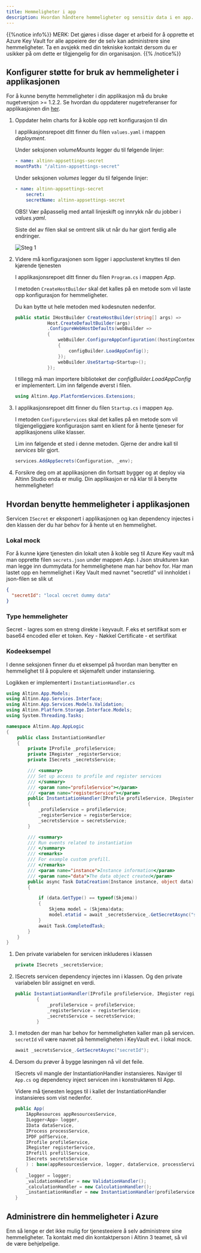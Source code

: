 ```yaml
---
title: Hemmeligheter i app
description: Hvordan håndtere hemmeligheter og sensitiv data i en app.
---
```


{{%notice info%}}
MERK: Det gjøres i disse dager et arbeid for å opprette et Azure Key Vault
for alle appeiere der de selv kan administrere sine hemmeligheter.
Ta en avsjekk med din tekniske kontakt dersom du er usikker på om dette er tilgjengelig for din organisasjon.
{{% /notice%}}

## Konfigurer støtte for bruk av hemmeligheter i applikasjonen

For å kunne benytte hemmeligheter i din applikasjon må du bruke nugetversjon >= 1.2.2.
Se hvordan du oppdaterer nugetreferanser for applikasjonen din [her](../update/#nuget-pakker).

1. Oppdater helm charts for å koble opp rett konfigurasjon til din

    I applikasjonsrepoet ditt finner du filen `values.yaml` i mappen _deployment_.

    Under seksjonen _volumeMounts_ legger du til følgende linjer:

    ```yaml
    - name: altinn-appsettings-secret
    mountPath: "/altinn-appsettings-secret"
    ```

    Under seksjonen _volumes_ legger du til følgende linjer:

    ```yaml
    - name: altinn-appsettings-secret
        secret:
        secretName: altinn-appsettings-secret
    ```

    OBS! Vær påpasselig med antall linjeskift og innrykk når du jobber i _values.yaml_.

    Siste del av filen skal se omtrent slik ut når du har gjort ferdig alle endringer.

    ![Steg 1](images/1.PNG)

2. Videre må konfigurasjonen som ligger i appclusteret knyttes til den kjørende tjenesten

    I applikasjonsrepoet ditt finner du filen `Program.cs` i mappen _App_.

    I metoden `CreateHostBuilder` skal det kalles på en metode som vil laste opp konfigurasjon for hemmeligheter.

    Du kan bytte ut hele metoden med kodesnuten nedenfor.

    ```cs
    public static IHostBuilder CreateHostBuilder(string[] args) =>
                Host.CreateDefaultBuilder(args)
                .ConfigureWebHostDefaults(webBuilder =>
                {
                    webBuilder.ConfigureAppConfiguration((hostingContext, configBuilder) =>
                    {
                        configBuilder.LoadAppConfig();
                    });
                    webBuilder.UseStartup<Startup>();
                });
    ```

    I tillegg må man importere biblioteket der _configBuilder.LoadAppConfig_ er implementert.
    Lim inn følgende øverst i filen.

    ```cs
    using Altinn.App.PlatformServices.Extensions;
    ```

3. I applikasjonsrepoet ditt finner du filen `Startup.cs` i mappen `App`.

    I metoden `ConfigureServices` skal det kalles på en metode som vil tilgjengeliggjøre konfigurasjon samt en klient for å hente tjeneser
    for applikasjonens ulike klasser.

    Lim inn følgende et sted i denne metoden. Gjerne der andre kall til _services_ blir gjort.

    ```cs
    services.AddAppSecrets(Configuration, _env);
    ```

4. Forsikre deg om at applikasjonen din fortsatt bygger og at deploy via Altinn Studio enda er mulig.
    Din applikasjon er nå klar til å benytte hemmeligheter!

## Hvordan benytte hemmeligheter i applikasjonen

Servicen `ISecret` er eksponert i applikasjonen og kan dependency injectes
i den klassen der du har behov for å hente ut en hemmelighet.

### Lokal mock

For å kunne kjøre tjenesten din lokalt uten å koble seg til Azure Key vault
må man opprette filen `secrets.json` under mappen _App_.
I Json strukturen kan man legge inn dummydata for hemmelighetene man har behov for.
Har man lastet opp en hemmelighet i Key Vault med navnet "secretId" vil innholdet i json-filen se slik ut

```json
{
  "secretId": "local cecret dummy data"
}
```

### Type hemmeligheter

Secret - lagres som en streng direkte i keyvault. F.eks et sertifikat som er base64 encoded eller et token.
Key - Nøkkel
Certificate - et sertifikat

### Kodeeksempel

I denne seksjonen finner du et eksempel på hvordan man benytter en hemmelighet
til å populere et skjemafelt under instansiering.

Logikken er implementert i `InstantiationHandler.cs`

```cs
using Altinn.App.Models;
using Altinn.App.Services.Interface;
using Altinn.App.Services.Models.Validation;
using Altinn.Platform.Storage.Interface.Models;
using System.Threading.Tasks;

namespace Altinn.App.AppLogic
{
    public class InstantiationHandler
    {
        private IProfile _profileService;
        private IRegister _registerService;
        private ISecrets _secretsService;

        /// <summary>
        /// Set up access to profile and register services
        /// </summary>
        /// <param name="profileService"></param>
        /// <param name="registerService"></param>
        public InstantiationHandler(IProfile profileService, IRegister registerService, ISecrets secretsService)
        {
            _profileService = profileService;
            _registerService = registerService;
            _secretsService = secretsService;
        }

        /// <summary>
        /// Run events related to instantiation
        /// </summary>
        /// <remarks>
        /// For example custom prefill.
        /// </remarks>
        /// <param name="instance">Instance information</param>
        /// <param name="data">The data object created</param>
        public async Task DataCreation(Instance instance, object data)
        {

            if (data.GetType() == typeof(Skjema))
            {
                Skjema model = (Skjema)data;
                model.etatid = await _secretsService_.GetSecretAsync("secretId");
            }
            await Task.CompletedTask;
        }
    }
}
```

1. Den private variabelen for servicen inkluderes i klassen

    ```cs
    private ISecrets _secretsService;
    ```

2. ISecrets servicen dependency injectes inn i klassen. Og den private variabelen blir assignet en verdi.

    ```cs
    public InstantiationHandler(IProfile profileService, IRegister registerService, ISecrets secretsService)
            {
                _profileService = profileService;
                _registerService = registerService;
                _secretsService = secretsService;
            }

    ```

3. I metoden der man har behov for hemmeligheten kaller man på servicen.
    `secretId` vil være navnet på hemmeligheten i KeyVault evt. i lokal mock.

    ```cs
    await _secretsService_.GetSecretAsync("secretId");
    ```

4. Dersom du prøver å bygge løsningen nå vil det feile.

    ISecrets vil mangle der InstantiationHandler instansieres. Naviger til `App.cs`
    og dependency inject servicen inn i konstruktøren til App.

    Videre må tjenesten legges til i kallet der InstantiationHandler instansieres som vist nedenfor.

    ```cs
    public App(
        IAppResources appResourcesService,
        ILogger<App> logger,
        IData dataService,
        IProcess processService,
        IPDF pdfService,
        IProfile profileService,
        IRegister registerService,
        IPrefill prefillService,
        ISecrets secretsService
        ) : base(appResourcesService, logger, dataService, processService, pdfService, prefillService)
    {
        _logger = logger;
        _validationHandler = new ValidationHandler();
        _calculationHandler = new CalculationHandler();
        _instantiationHandler = new InstantiationHandler(profileService, registerService, secretsService);
    }
    ```

## Administrere din hemmeligheter i Azure

Enn så lenge er det ikke mulig for tjenesteeiere å selv administrere sine hemmeligheter.
Ta kontakt med din kontaktperson i Altinn 3 teamet, så vil de være behjelpelige.